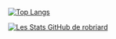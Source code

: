 [![Top Langs](https://github-readme-stats.vercel.app/api/top-langs/?username=robriard&layout=compact&theme=radical&show_icons=true)](https://github.com/robriard/github-readme-stats)

[![Les Stats GitHub de robriard](https://github-readme-stats.vercel.app/api?username=robriard&count_private=true&theme=radical&show_icons=true)](https://github.com/robriard/github-readme-stats)

<!--
**robriard/robriard** is a ✨ _special_ ✨ repository because its `README.md` (this file) appears on your GitHub profile.

Here are some ideas to get you started:

- 🔭 I’m currently working on ...
- 🌱 I’m currently learning ...
- 👯 I’m looking to collaborate on ...
- 🤔 I’m looking for help with ...
- 💬 Ask me about ...
- 📫 How to reach me: ...
- 😄 Pronouns: ...
- ⚡ Fun fact: ...
-->
